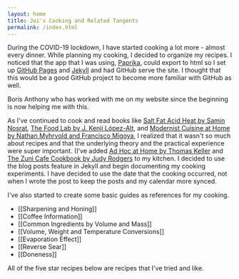 ```yaml
---
layout: home
title: Joi's Cooking and Related Tangents
permalink: /index.html
---
```


During the COVID-19 lockdown, I have started cooking a lot more - almost every dinner. While planning my cooking, I decided to organize my recipes. I noticed that the app that I was using, [Paprika](https://www.paprikaapp.com/), could export to html so I set up [GitHub Pages](https://pages.github.com/) and [Jekyll](https://jekyllrb.com/) and had GitHub serve the site. I thought that this would be a good GitHub project to become more familiar with GitHub as well.

Boris Anthony who has worked with me on my website since the beginning is now helping me with this.

As I've continued to cook and read books like [Salt Fat Acid Heat by Samin Nosrat](https://www.saltfatacidheat.com/), [The Food Lab by J. Kenji López-Alt](http://www.kenjilopezalt.com/), and [Modernist Cuisine at Home by Nathan Myhrvold and Francisco Migoya](https://modernistcuisine.com/books/modernist-cuisine-at-home/), I realized that it wasn't so much about recipes and that the underlying theory and the practical experience were super important. (I've added [Ad Hoc at Home by Thomas Keller](https://www.thomaskeller.com/ad-hoc-home) and [The Zuni Cafe Cookbook by Judy Rodgers](https://wwnorton.com/books/The-Zuni-Cafe-Cookbook/) to my kitchen. I decided to use the blog posts feature in Jekyll and begin documenting my cooking experiments. I have decided to use the date that the cooking occurred, not when I wrote the post to keep the posts and my calendar more synced.

I've also started to create some basic guides as references for my cooking.

* [[Sharpening and Honing]]
* [[Coffee Information]]
* [[Common Ingredients by Volume and Mass]]
* [[Volume, Weight and Temperature Conversions]]
* [[Evaporation Effect]]
* [[Reverse Sear]]
* [[Doneness]]

All of the five star recipes below are recipes that I've tried and like.